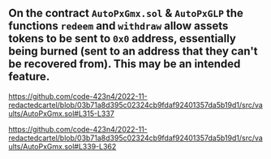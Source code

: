 ## On the contract `AutoPxGmx.sol` & `AutoPxGLP` the functions `redeem` and `withdraw` allow assets tokens to be sent to `0x0` address, essentially being burned (sent to an address that they can't be recovered from). This may be an intended feature.

https://github.com/code-423n4/2022-11-redactedcartel/blob/03b71a8d395c02324cb9fdaf92401357da5b19d1/src/vaults/AutoPxGmx.sol#L315-L337

https://github.com/code-423n4/2022-11-redactedcartel/blob/03b71a8d395c02324cb9fdaf92401357da5b19d1/src/vaults/AutoPxGmx.sol#L339-L362